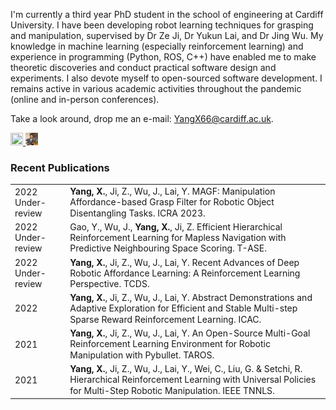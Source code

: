 I'm currently a third year PhD student in the school of engineering at Cardiff University. 
I have been developing robot learning techniques for grasping and manipulation, 
supervised by Dr Ze Ji, Dr Yukun Lai, and Dr Jing Wu. My knowledge in machine learning 
(especially reinforcement learning) and experience in programming (Python, ROS, C++) 
have enabled me to make theoretic discoveries and conduct practical software design and experiments. 
I also devote myself to open-sourced software development. 
I remains active in various academic activities throughout the pandemic 
(online and in-person conferences).

Take a look around, drop me an e-mail: YangX66@cardiff.ac.uk. 

<a href="https://scholar.google.com/citations?user=pJoieqMAAAAJ">
   <img src="https://upload.wikimedia.org/wikipedia/commons/thumb/c/c7/Google_Scholar_logo.svg/2048px-Google_Scholar_logo.svg.png" width=20" height="20">
</a>
<a href="https://www.zhihu.com/people/xiao-yang-69-78-27/">
   <img src="/img/profile.png" width=20" height="20">
</a>
  
### Recent Publications
<table>
  <tbody>
    <tr>
      <td>2022 Under-review</td>
      <td><b>Yang, X.</b>, Ji, Z., Wu, J., Lai, Y. MAGF: Manipulation Affordance-based Grasp Filter for Robotic Object Disentangling Tasks. ICRA 2023. <a href="https://github.com/IanYangChina/MAGF-paper-codes"><img src="https://cdn-icons-png.flaticon.com/512/25/25231.png" width=15" height="15"></a></td>
    </tr>
    <tr>
      <td>2022 Under-review</td>
      <td>Gao, Y., Wu, J., <b>Yang, X.</b>, Ji, Z. Efficient Hierarchical Reinforcement Learning for Mapless Navigation with Predictive Neighbouring Space Scoring. T-ASE.</td>
    </tr>
    <tr>
      <td>2022 Under-review</td>
      <td><b>Yang, X.</b>, Ji, Z., Wu, J., Lai, Y. Recent Advances of Deep Robotic Affordance Learning: A Reinforcement Learning Perspective. TCDS.</td>
    </tr>
    <tr>
      <td>2022</td>
      <td><b>Yang, X.</b>, Ji, Z., Wu, J., Lai, Y. Abstract Demonstrations and Adaptive Exploration for Efficient and Stable Multi-step Sparse Reward Reinforcement Learning. ICAC. <a href="https://github.com/IanYangChina/A-2-paper-code"><img src="https://cdn-icons-png.flaticon.com/512/25/25231.png" width=15" height="15"></a></td>
    </tr>
    <tr>
      <td>2021</td>
      <td><b>Yang, X.</b>, Ji, Z., Wu, J., Lai, Y. An Open-Source Multi-Goal Reinforcement Learning Environment for Robotic Manipulation with Pybullet. TAROS. <a href="https://github.com/IanYangChina/pybullet_multigoal_gym"><img src="https://cdn-icons-png.flaticon.com/512/25/25231.png" width=15" height="15"></a></td>
    </tr>
    <tr>
      <td>2021</td>
      <td><b>Yang, X.</b>, Ji, Z., Wu, J., Lai, Y., Wei, C., Liu, G. & Setchi, R. Hierarchical Reinforcement Learning with Universal Policies for Multi-Step Robotic Manipulation. IEEE TNNLS.
          <a href="https://github.com/IanYangChina/UOF-paper-code">
              <img src="https://cdn-icons-png.flaticon.com/512/25/25231.png" width=15" height="15">
          </a></td>
    </tr>
  </tbody>
</table>